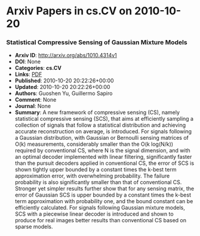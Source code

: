 # Arxiv Papers in cs.CV on 2010-10-20
### Statistical Compressive Sensing of Gaussian Mixture Models
- **Arxiv ID**: http://arxiv.org/abs/1010.4314v1
- **DOI**: None
- **Categories**: **cs.CV**
- **Links**: [PDF](http://arxiv.org/pdf/1010.4314v1)
- **Published**: 2010-10-20 20:22:26+00:00
- **Updated**: 2010-10-20 20:22:26+00:00
- **Authors**: Guoshen Yu, Guillermo Sapiro
- **Comment**: None
- **Journal**: None
- **Summary**: A new framework of compressive sensing (CS), namely statistical compressive sensing (SCS), that aims at efficiently sampling a collection of signals that follow a statistical distribution and achieving accurate reconstruction on average, is introduced. For signals following a Gaussian distribution, with Gaussian or Bernoulli sensing matrices of O(k) measurements, considerably smaller than the O(k log(N/k)) required by conventional CS, where N is the signal dimension, and with an optimal decoder implemented with linear filtering, significantly faster than the pursuit decoders applied in conventional CS, the error of SCS is shown tightly upper bounded by a constant times the k-best term approximation error, with overwhelming probability. The failure probability is also significantly smaller than that of conventional CS. Stronger yet simpler results further show that for any sensing matrix, the error of Gaussian SCS is upper bounded by a constant times the k-best term approximation with probability one, and the bound constant can be efficiently calculated. For signals following Gaussian mixture models, SCS with a piecewise linear decoder is introduced and shown to produce for real images better results than conventional CS based on sparse models.



